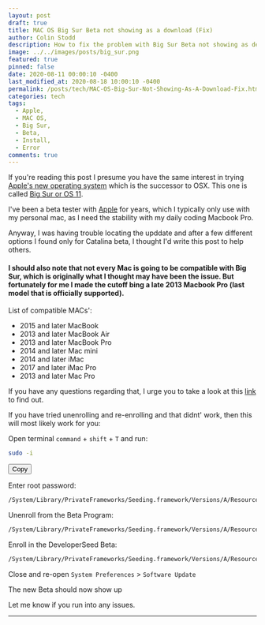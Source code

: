 ```yaml
---
layout: post
draft: true
title: MAC OS Big Sur Beta not showing as a download (Fix)
author: Colin Stodd
description: How to fix the problem with Big Sur Beta not showing as developer download
image: ../../images/posts/big_sur.png
featured: true
pinned: false
date: 2020-08-11 00:00:10 -0400
last_modified_at: 2020-08-18 10:00:10 -0400
permalink: /posts/tech/MAC-OS-Big-Sur-Not-Showing-As-A-Download-Fix.html
categories: tech
tags:
  - Apple,
  - MAC OS,
  - Big Sur,
  - Beta,
  - Install,
  - Error
comments: true
---
```



If you're reading this post I presume you have the same interest in trying <a href="https://www.apple.com/macos/big-sur-preview/" target="_blank" rel="noopener">Apple's new operating system</a> which is the successor to OSX. This one is called <a href="https://www.apple.com/macos/big-sur-preview/" target="_blank" rel="noopener">Big Sur or OS 11</a>.

I've been a beta tester with <a href="https://apple.com" title="Apple" target="_blank" rel="noopener">Apple</a> for years, which I typically only use with my personal mac, as I need the stability with my daily coding Macbook Pro. 

Anyway, I was having trouble locating the upddate and after a few different options I found only for Catalina beta, I thought I'd write this post to help others. 

<h4 class="blurb">
I should also note that not every Mac is going to be compatible with Big Sur, which is originally what I thought may have been the issue. But fortunately for me I made the cutoff bing a late 2013 Macbook Pro (last model that is officially supported). 
</h4>

List of compatible MACs':
- 2015 and later MacBook
- 2013 and later MacBook Air
- 2013 and later MacBook Pro
- 2014 and later Mac mini
- 2014 and later iMac
- 2017 and later iMac Pro
- 2013 and later Mac Pro

If you have any questions regarding that, I urge you to take a look at this <a href="https://developer.apple.com/forums/thread/649715?answerId=621273022#621273022" target="_blank" rel="noopener">link</a> to find out. 

If you have tried unenrolling and re-enrolling and that didnt' work, then this will most likely work for you:


Open terminal `command` + `shift` + `T` and run:<br>
```bash
sudo -i
```

<button class="button small copy-btn pull-right"
   title="Copy to clipboard"
   data-clipboard-text="sudo -i">
     <i class="fad fa-clipboard-list"></i> Copy
</button>


Enter root password:<br>
```txt
/System/Library/PrivateFrameworks/Seeding.framework/Versions/A/Resources/seedutil`
```
Unenroll from the Beta Program:<br>
```txt
/System/Library/PrivateFrameworks/Seeding.framework/Versions/A/Resources/seedutil unenroll
```

Enroll in the DeveloperSeed Beta:<br>
```txt
/System/Library/PrivateFrameworks/Seeding.framework/Versions/A/Resources/seedutil enroll DeveloperSeed
```

Close and re-open `System Preferences` > `Software Update`

The new Beta should now show up


Let me know if you run into any issues.

----